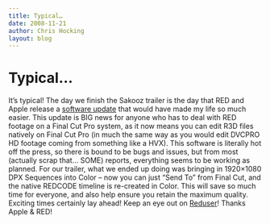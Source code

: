 ```yaml
---
title: Typical…
date: 2008-11-21
author: Chris Hocking
layout: blog
---
```

# Typical…

It’s typical! The day we finish the Sakooz trailer is the day that RED and Apple release a [software update](http://reduser.net/forum/showthread.php?t=22524 "Reduser") that would have made my life so much easier. This update is BIG news for anyone who has to deal with RED footage on a Final Cut Pro system, as it now means you can edit R3D files natively on Final Cut Pro (in much the same way as you would edit DVCPRO HD footage coming from something like a HVX). This software is literally hot off the press, so there is bound to be bugs and issues, but from most (actually scrap that… SOME) reports, everything seems to be working as planned. For our trailer, what we ended up doing was bringing in 1920×1080 DPX Sequences into Color – now you can just “Send To” from Final Cut, and the native REDCODE timeline is re-created in Color. This will save so much time for everyone, and also help ensure you retain the maximum quality. Exciting times certainly lay ahead! Keep an eye out on [Reduser](http://www.reduser.net "Reduser")! Thanks Apple & RED!